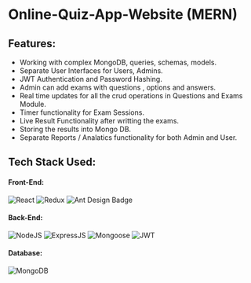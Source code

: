 # Online-Quiz-App-Website (MERN)

## Features:

- Working with complex MongoDB, queries, schemas, models.
- Separate User Interfaces for Users, Admins.
- JWT Authentication and Password Hashing.
- Admin can add exams with questions , options and answers.
- Real time updates for all the crud operations in Questions and Exams Module.
- Timer functionality for Exam Sessions.
- Live Result Functionality after writting the exams.
- Storing the results into Mongo DB.
- Separate Reports / Analatics functionality for both Admin and User.

## Tech Stack Used:

#### Front-End:

<img alt="React" src="https://img.shields.io/badge/react-%2320232a.svg?style=for-the-badge&logo=react&logoColor=%2361DAFB"/> <img alt="Redux" src="https://img.shields.io/badge/Redux-593D88?style=for-the-badge&logo=redux&logoColor=white"/> <img src="https://img.shields.io/badge/Ant%20Design-0170FE?logo=antdesign&logoColor=fff&style=for-the-badge" alt="Ant Design Badge">

#### Back-End:

<img alt="NodeJS" src="https://img.shields.io/badge/Node.js-43853D?style=for-the-badge&logo=node.js&logoColor=white"/> <img alt="ExpressJS" src="https://img.shields.io/badge/Express.js-000000?style=for-the-badge&logo=express&logoColor=white"/> <img alt="Mongoose" src ="https://img.shields.io/badge/Mongoose-orange?style=for-the-badge&logo=mongodb&logoColor=white"/> <img alt="JWT" src ="https://img.shields.io/badge/JWT-red?style=for-the-badge&logo=JSON+Web+Tokens&logoColor=white"/>

#### Database:

<img alt="MongoDB" src ="https://img.shields.io/badge/MongoDB-4EA94B?style=for-the-badge&logo=mongodb&logoColor=white"/>
